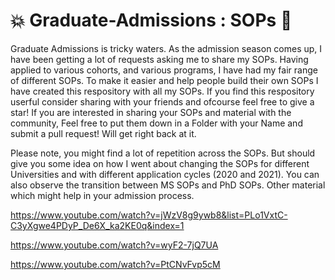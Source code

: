 # :boom: Graduate-Admissions : SOPs :orange_book:

Graduate Admissions is tricky waters. As the admission season comes up, I have been getting a lot of requests asking me to share my SOPs. Having applied to various cohorts, and various programs, I have had my fair range of different SOPs. To make it easier and help people build their own SOPs I have created this respository with all my SOPs. If you find this respository userful consider sharing with your friends and ofcourse feel free to give a star! If you are interested in sharing your SOPs and material with the community, Feel free to put them down in a Folder with your Name and submit a pull request! Will get right back at it.

Please note, you might find a lot of repetition across the SOPs. But should give you some idea on how I went about changing the SOPs for different Universities and with different application cycles (2020 and 2021). You can also observe the transition between MS SOPs and PhD SOPs. Other material which might help in your admission process.

https://www.youtube.com/watch?v=jWzV8g9ywb8&list=PLo1VxtC-C3yXgwe4PDyP_De6X_ka2KE0q&index=1

https://www.youtube.com/watch?v=wyF2-7jQ7UA

https://www.youtube.com/watch?v=PtCNvFvp5cM
